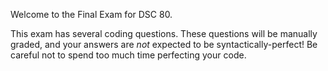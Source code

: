 Welcome to the Final Exam for DSC 80. 

This exam has several coding questions. These questions will be manually graded, and your answers are *not* expected to be syntactically-perfect! Be careful not to spend too much time perfecting your code.
